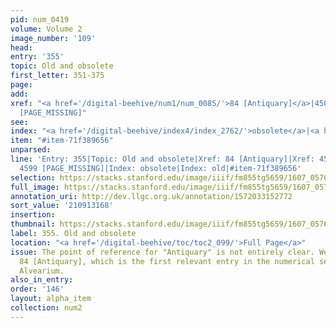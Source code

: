 ```yaml
---
pid: num_0419
volume: Volume 2
image_number: '109'
head:
entry: '355'
topic: Old and obsolete
first_letter: 351-375
page:
add:
xref: "<a href='/digital-beehive/num1/num_0085/'>84 [Antiquary]</a>|4507 [PAGE_MISSING]|4599
  [PAGE_MISSING]"
see:
index: "<a href='/digital-beehive/index4/index_2762/'>obsolete</a>|<a href='/digital-beehive/index4/index_2782/'>old</a>"
item: "#item-71f389656"
unparsed:
line: 'Entry: 355|Topic: Old and obsolete|Xref: 84 [Antiquary]|Xref: 4507 [PAGE_MISSING]|Xref:
  4599 [PAGE_MISSING]|Index: obsolete|Index: old|#item-71f389656'
selection: https://stacks.stanford.edu/image/iiif/fm855tg5659/1607_0576/335,3168,2966,780/full/0/default.jpg
full_image: https://stacks.stanford.edu/image/iiif/fm855tg5659/1607_0576/full/full/0/default.jpg
annotation_uri: http://dev.llgc.org.uk/annotation/1572033152772
sort_value: '210913168'
insertion:
thumbnail: https://stacks.stanford.edu/image/iiif/fm855tg5659/1607_0576/335,3168,600,180/250,/0/default.jpg
label: 355. Old and obsolete
location: "<a href='/digital-beehive/toc/toc2_099/'>Full Page</a>"
issue: The point of reference for "Antiquary" is not entirely clear. We linked to
  84 [Antiquary], which is the first relevant entry in the numerical section of the
  Alvearium.
also_in_entry:
order: '146'
layout: alpha_item
collection: num2
---
```

